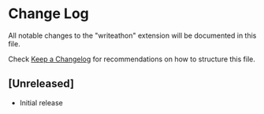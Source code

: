 # Change Log

All notable changes to the "writeathon" extension will be documented in this file.

Check [Keep a Changelog](http://keepachangelog.com/) for recommendations on how to structure this file.

## [Unreleased]

- Initial release

